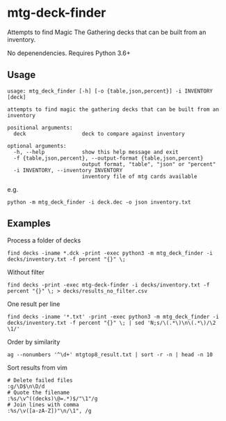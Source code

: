 # mtg-deck-finder

Attempts to find Magic The Gathering decks that can be built from an inventory.

No depenendencies.
Requires Python 3.6+

## Usage 

```
usage: mtg_deck_finder [-h] [-o {table,json,percent}] -i INVENTORY [deck]

attempts to find magic the gathering decks that can be built from an inventory

positional arguments:
  deck                  deck to compare against inventory

optional arguments:
  -h, --help            show this help message and exit
  -f {table,json,percent}, --output-format {table,json,percent}
                        output format, "table", "json" or "percent"
  -i INVENTORY, --inventory INVENTORY
                        inventory file of mtg cards available
```

e.g.

```
python -m mtg_deck_finder -i deck.dec -o json inventory.txt
```

## Examples

Process a folder of decks

```
find decks -iname *.dck -print -exec python3 -m mtg_deck_finder -i decks/inventory.txt -f percent "{}" \;
```

Without filter

```
find decks -print -exec mtg-deck-finder -i decks/inventory.txt -f percent "{}" \; > decks/results_no_filter.csv
```

One result per line

```
find decks -iname '*.txt' -print -exec python3 -m mtg_deck_finder -i decks/inventory.txt -f percent "{}" \; | sed 'N;s/\(.*\)\n\(.*\)/\2 \1/'
```

Order by similarity

```
ag --nonumbers '^\d+' mtgtop8_result.txt | sort -r -n | head -n 10
```

Sort results from vim

```
# Delete failed files
:g/\D$\n\D/d
# Quote the filename
:%s/\v^((decks)\@=.*)$/"\1"/g
# Join lines with comma
:%s/\v([a-zA-Z])"\n/\1", /g 
```
